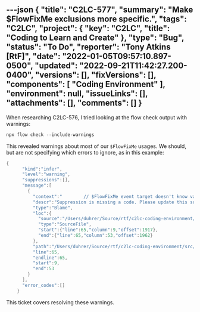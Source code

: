 ---json
{
  "title": "C2LC-577",
  "summary": "Make $FlowFixMe exclusions more specific.",
  "tags": "C2LC",
  "project": {
    "key": "C2LC",
    "title": "Coding to Learn and Create"
  },
  "type": "Bug",
  "status": "To Do",
  "reporter": "Tony Atkins [RtF]",
  "date": "2022-01-05T09:57:10.897-0500",
  "updated": "2022-09-21T11:42:27.200-0400",
  "versions": [],
  "fixVersions": [],
  "components": [
    "Coding Environment"
  ],
  "environment": null,
  "issueLinks": [],
  "attachments": [],
  "comments": []
}
---
When researching C2LC-576, I tried looking at the flow check output with warnings:

```java
npx flow check --include-warnings
```

This revealed warnings about most of our `$FlowFixMe` usages.   We should, but are not specifying which errors to ignore, as in this example:

```java
{
      "kind":"infer",
      "level":"warning",
      "suppressions":[],
      "message":[
        {
          "context":"        // $FlowFixMe event target doesn't know value",
          "descr":"Suppression is missing a code. Please update this suppression to use an error code: `$FlowFixMe[prop-missing]`",
          "type":"Blame",
          "loc":{
            "source":"/Users/duhrer/Source/rtf/c2lc-coding-environment/src/WorldSelector.js",
            "type":"SourceFile",
            "start":{"line":65,"column":9,"offset":1917},
            "end":{"line":65,"column":53,"offset":1962}
          },
          "path":"/Users/duhrer/Source/rtf/c2lc-coding-environment/src/WorldSelector.js",
          "line":65,
          "endline":65,
          "start":9,
          "end":53
        }
      ],
      "error_codes":[]
    }
```

This ticket covers resolving these warnings.

        